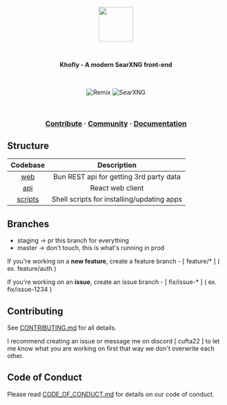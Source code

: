 <a href="https://khofly.com">
<p align="center">
    <img height="80" src="./assets/logo.png"/>
</p>
</a>

<br />
<p align="center">
    <strong>Khofly - A modern SearXNG front-end</strong>
</p>
<br />

<p align="center">
    <img align="center" alt="Remix" src="https://img.shields.io/badge/remix-%23000.svg?style=for-the-badge&logo=remix&logoColor=white"/>
    <img align="center" alt="SearXNG" src="https://img.shields.io/badge/SearXNG-1?style=for-the-badge&logo=searxng&logoColor=white&color=blue" />
</p>

<br />

<h3 align="center">
    <a href="https://github.com/cufta22/khofly/blob/master/CONTRIBUTING.md">Contribute</a>
    <span> · </span>
    <a href="https://discord.gg/mQ68HppVbt">Community</a>
    <span> · </span>
    <a href="https://khofly.com/docs">Documentation</a>
</h3>

## Structure

| Codebase             | Description                                   | 
| :-:                  | :-:                                           | 
| [web](./web)         | Bun REST api for getting 3rd party data       |      
| [api](./api)         | React web client                              | 
| [scripts](./scripts) | Shell scripts for installing/updating apps    | 

## Branches

- staging -> pr this branch for everything
- master -> don't touch, this is what's running in prod

If you're working on a **new feature**, create a feature branch - [ feature/\* ] ( ex. feature/auth )

If you're working on an **issue**, create an issue branch - [ fix/issue-\* ] ( ex. fix/issue-1234 )

## Contributing

See [CONTRIBUTING.md](https://github.com/cufta22/khofly/blob/master/CONTRIBUTING.md) for all details.

I recommend creating an issue or message me on discord [ cufta22 ] to let me know what you are working on first that way we don't overwrite each other.

## Code of Conduct

Please read [CODE_OF_CONDUCT.md](https://github.com/cufta22/khofly/blob/master/CODE_OF_CONDUCT.md) for details on our code of conduct.
